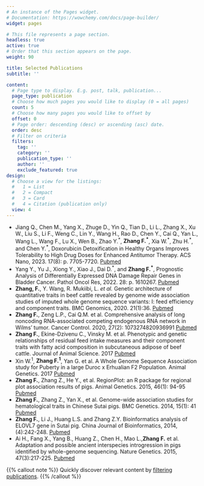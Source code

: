```yaml
---
# An instance of the Pages widget.
# Documentation: https://wowchemy.com/docs/page-builder/
widget: pages

# This file represents a page section.
headless: true
active: true
# Order that this section appears on the page.
weight: 90

title: Selected Publications
subtitle: ''

content:
  # Page type to display. E.g. post, talk, publication...
  page_type: publication
  # Choose how much pages you would like to display (0 = all pages)
  count: 5
  # Choose how many pages you would like to offset by
  offset: 0
  # Page order: descending (desc) or ascending (asc) date.
  order: desc
  # Filter on criteria
  filters:
    tag: ''
    category: ''
    publication_type: ''
    author: ''
    exclude_featured: true
design:
  # Choose a view for the listings:
  #   1 = List
  #   2 = Compact
  #   3 = Card
  #   4 = Citation (publication only)
  view: 4
---
```


- Jiang Q., Chen M., Yang X., Zhuge D., Yin Q., Tian D., Li L., Zhang X., Xu W., Liu S., Li F., Weng C., Lin Y., Wang H., Rao D., Chen Y., Cai Q., Yan L., Wang L., Wang F., Lu X., Wen B., Zhao Y.<sup>\*</sup>, **Zhang F.<sup>\*</sup>**, Xia W.<sup>\*</sup>, Zhu H.<sup>\*</sup>, and Chen Y.<sup>\*</sup>, Doxorubicin Detoxification in Healthy Organs Improves Tolerability to High Drug Doses for Enhanced Antitumor Therapy. ACS Nano, 2023. 17(8): p. 7705-7720. [Pubmed](https://pubmed.ncbi.nlm.nih.gov/37022161/)
- Yang Y., Yu J., Xiong Y., Xiao J., Dai D.<sup>\*</sup>, and **Zhang F.<sup>\*</sup>**, Prognostic Analysis of Differentially Expressed DNA Damage Repair Genes in Bladder Cancer. Pathol Oncol Res, 2022. 28: p. 1610267. [Pubmed](https://pubmed.ncbi.nlm.nih.gov/35685866/)
- **Zhang, F.**, Y. Wang, R. Mukiibi, L. *et al.* Genetic architecture of quantitative traits in beef cattle revealed by genome wide association studies of imputed whole genome sequence variants: I: feed efficiency and component traits. BMC Genomics, 2020. 21(1):36. [Pubmed](https://pubmed.ncbi.nlm.nih.gov/31931702/)
- **Zhang F.**, Zeng L.P., Cai Q.M. et al. Comprehensive analysis of long noncoding RNA-associated competing endogenous RNA network in Wilms’ tumor. Cancer Control. 2020, 27(2): 1073274820936991 [Pubmed](https://pubmed.ncbi.nlm.nih.gov/32597194/)
- **Zhang F.**, Ekine-Dzivenu C., Vinsky M. et al. Phenotypic and genetic relationships of residual feed intake measures and their component traits with fatty acid composition in subcutaneous adipose of beef cattle. Journal of Animal Science. 2017  [Pubmed](https://pubmed.ncbi.nlm.nih.gov/28727111/)
- Xin W.<sup>1</sup>, **Zhang F.<sup>1</sup>**, Yan G. et al. A Whole Genome Sequence Association study for Puberty in a large Duroc x Erhualian F2 Population. Animal Genetics. 2017 [Pubmed](https://pubmed.ncbi.nlm.nih.gov/29194674/)
- **Zhang F.**, Zhang Z., He Y., et al. RegionPlot: an R package for regional plot association results of pigs. Animal Genetics. 2015, 46(1): 94-95 [Pubmed](https://pubmed.ncbi.nlm.nih.gov/25393053/)
- **Zhang F.**, Zhang Z., Yan X., et al. Genome-wide association studies for hematological traits in Chinese Sutai pigs. BMC Genetics. 2014, 15(1): 41 [Pubmed](https://pubmed.ncbi.nlm.nih.gov/24674592/)
- **Zhang F.**, Li J., Huang L.S. and Zhang Z.Y. Bioinformatics analysis of ELOVL7 gene in Sutai pig. China Journal of Bioinformatics, 2014, (4):242-248. [Pubmed](https://www.cnki.com.cn/Article/CJFDTotal-XXSW201404002.htm)
- Ai H., Fang X., Yang B., Huang Z., Chen H., Mao L.,**Zhang F.** et al. Adaptation and possible ancient interspecies introgression in pigs identified by whole-genome sequencing. Nature Genetics. 2015, 47(3):217-225. [Pubmed](https://pubmed.ncbi.nlm.nih.gov/25621459/)



{{% callout note %}}
Quickly discover relevant content by [filtering publications](./publication/).
{{% /callout %}}
